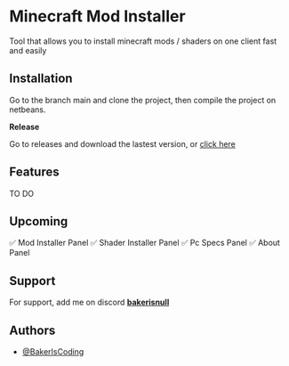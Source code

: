 # Minecraft Mod Installer

Tool that allows you to install minecraft mods / shaders on one client fast and easily

## Installation

Go to the branch main and clone the project, then compile the project on netbeans.

__Release__

Go to releases and download the lastest version, or [click here](https://github.com/BakerIsCoding/FriendsVsFriends-SaveEditor/releases/latest)


## Features
TO DO

## Upcoming
✅ Mod Installer Panel
✅ Shader Installer Panel
✅ Pc Specs Panel
✅ About Panel


## Support
For support, add me on discord [__bakerisnull__](https://discord.com/users/469054278162579456) 

## Authors
- [@BakerIsCoding](https://github.com/BakerIsCoding)  

